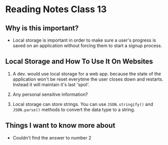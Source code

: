 # Reading Notes Class 13

## Why is this important?

- Local storage is important in order to make sure a user's progress is saved on an application without forcing them to start a signup process.

## Local Storage and How To Use It On Websites

1. A dev. would use local storage for a web app. because the state of the application won't be reset everytime the user closes down and restarts.  Instead it will maintain it's last 'spot'.

2. Any personal sensitive information?

3. Local storage can store strings. You can use `JSON.stringify()` and `JSON.parse()` methods to convert the data type to a string.

## Things I want to know more about

- Couldn't find the answer to number 2